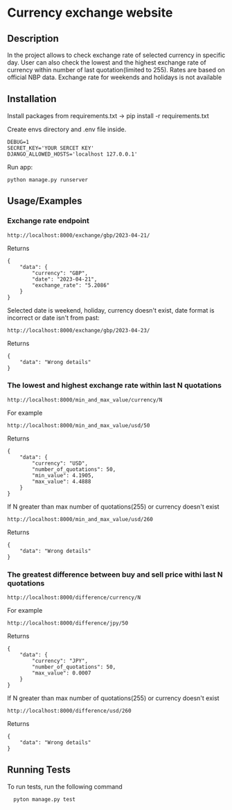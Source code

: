 
# Currency exchange website

## Description

In the project allows to check exchange rate of selected currency in specific day.
User can also check the lowest and the highest exchange rate of currency within number of last quotation(limited to 255).
Rates are based on official NBP data.
Exchange rate for weekends and holidays is not available





## Installation

Install packages from requirements.txt -> pip install -r requirements.txt

Create envs directory and .env file inside.
```
DEBUG=1
SECRET_KEY='YOUR SERCET KEY'
DJANGO_ALLOWED_HOSTS='localhost 127.0.0.1'
```

Run app:

```
python manage.py runserver
```


## Usage/Examples

### Exchange rate endpoint

```
http://localhost:8000/exchange/gbp/2023-04-21/

```

Returns

```
{
    "data": {
        "currency": "GBP",
        "date": "2023-04-21",
        "exchange_rate": "5.2086"
    }
}
```

Selected date is weekend, holiday, currency doesn't exist, date format is incorrect or date isn't from past:


```
http://localhost:8000/exchange/gbp/2023-04-23/

```

Returns

```
{
    "data": "Wrong details"
}
```

### The lowest and highest exchange rate within last N quotations

```
http://localhost:8000/min_and_max_value/currency/N
```

For example

```
http://localhost:8000/min_and_max_value/usd/50
```

Returns

```
{
    "data": {
        "currency": "USD",
        "number_of_quotations": 50,
        "min_value": 4.1905,
        "max_value": 4.4888
    }
}
```

If N greater than max number of quotations(255) or currency doesn't exist

```
http://localhost:8000/min_and_max_value/usd/260
```

Returns 

```
{
    "data": "Wrong details"
}
```


### The greatest difference between buy and sell price withi last N quotations

```
http://localhost:8000/difference/currency/N
```

For example

```
http://localhost:8000/difference/jpy/50
```

Returns

```
{
    "data": {
        "currency": "JPY",
        "number_of_quotations": 50,
        "max_value": 0.0007
    }
}
```

If N greater than max number of quotations(255) or currency doesn't exist

```
http://localhost:8000/difference/usd/260
```

Returns

```
{
    "data": "Wrong details"
}
```
## Running Tests

To run tests, run the following command

```
  pyton manage.py test
```

